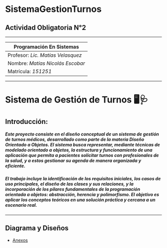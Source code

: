 # SistemaGestionTurnos

## Actividad Obligatoria N°2
---
|    Programación En Sistemas      |
|----------------------------------|
|Profesor: *Lic. Matías Velasquez* |
|Nombre:  *Matías Nicolás Escobar* |
|Matrícula: *151251*               |

---
# Sistema de Gestión de Turnos 🖥️🩺
## Introducción:
##### Este proyecto consiste en el diseño conceptual de un sistema de gestión de turnos médicos, desarrollado como parte de la materia Diseño Orientado a Objetos. El sistema busca representar, mediante técnicas de modelado orientado a objetos, la estructura y funcionamiento de una aplicación que permita a pacientes solicitar turnos con profesionales de la salud, y a estos gestionar su agenda de manera organizada y eficiente.
##### El trabajo incluye la identificación de los requisitos iniciales, los casos de uso principales, el diseño de las clases y sus relaciones, y la incorporación de los pilares fundamentales de la programación orientada a objetos: abstracción, herencia y polimorfismo. El objetivo es aplicar los conceptos teóricos en una solución práctica y cercana a un escenario real.  
---
## Diagrama y Diseños  
 
- [Anexos](anexos.md)  
